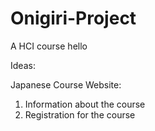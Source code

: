 # Onigiri-Project
A HCI course
hello


Ideas:

Japanese Course Website: 
1. Information about the course
2. Registration for the course
